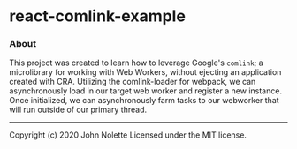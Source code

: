 # react-comlink-example

### About

This project was created to learn how to leverage Google's `comlink`; a microlibrary for working with Web Workers, without ejecting an application created with CRA.
Utilizing the comlink-loader for webpack, we can asynchronously load in our target web worker and register a new instance. Once initialized, we can asynchronously farm tasks to our webworker that will run outside of our primary thread.

---

Copyright (c) 2020 John Nolette Licensed under the MIT license.
